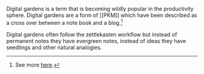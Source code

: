 Digital gardens is a term that is becoming wildly popular in the productivity sphere. Digital gardens are a form of [[PKM]] which have been described as a cross over between a note book and a blog.[^1]

Digital gardens often follow the zettlekasten workflow but instead of permanent notes they have evergreen notes, instead of ideas they have seedlings and other natural analogies.

[^1]: See more [here](https://nesslabs.com/digital-garden-set-up).